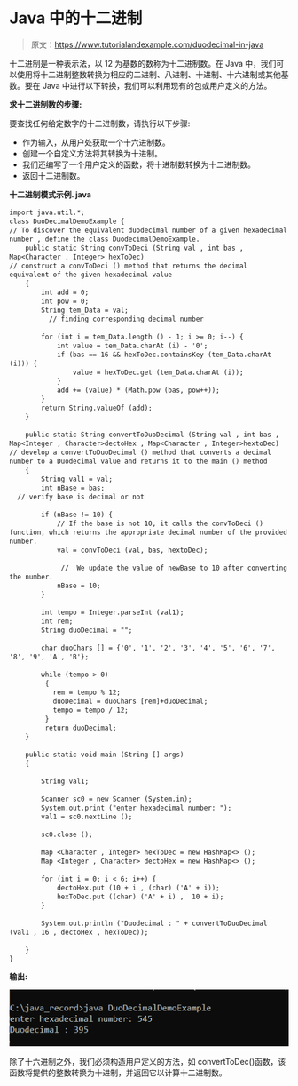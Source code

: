 # Java 中的十二进制

> 原文：<https://www.tutorialandexample.com/duodecimal-in-java>

十二进制是一种表示法，以 12 为基数的数称为十二进制数。在 Java 中，我们可以使用将十二进制整数转换为相应的二进制、八进制、十进制、十六进制或其他基数。要在 Java 中进行以下转换，我们可以利用现有的包或用户定义的方法。

**求十二进制数的步骤:**

要查找任何给定数字的十二进制数，请执行以下步骤:

*   作为输入，从用户处获取一个十六进制数。
*   创建一个自定义方法将其转换为十进制。
*   我们还编写了一个用户定义的函数，将十进制数转换为十二进制数。
*   返回十二进制数。

**十二进制模式示例. java**

```
import java.util.*;  
class DuoDecimalDemoExample {  
// To discover the equivalent duodecimal number of a given hexadecimal number , define the class DuodecimalDemoExample. 
    public static String convToDeci (String val , int bas , Map<Character , Integer> hexToDec)  
// construct a convToDeci () method that returns the decimal equivalent of the given hexadecimal value
    {  
        int add = 0;  
        int pow = 0;  
        String tem_Data = val;  
          // finding corresponding decimal number 

        for (int i = tem_Data.length () - 1; i >= 0; i--) {  
            int value = tem_Data.charAt (i) - '0';  
            if (bas == 16 && hexToDec.containsKey (tem_Data.charAt (i))) {  
                value = hexToDec.get (tem_Data.charAt (i));  
            }  
            add += (value) * (Math.pow (bas, pow++));  
        }   
        return String.valueOf (add);  
    }  

    public static String convertToDuoDecimal (String val , int bas , Map<Integer , Character>dectoHex , Map<Character , Integer>hextoDec)  
// develop a convertToDuoDecimal () method that converts a decimal number to a Duodecimal value and returns it to the main () method
    {  
        String val1 = val;  
        int nBase = bas;  
  // verify base is decimal or not 

        if (nBase != 10) {  
            // If the base is not 10, it calls the convToDeci () function, which returns the appropriate decimal number of the provided number.
            val = convToDeci (val, bas, hextoDec);  

             //  We update the value of newBase to 10 after converting the number.
            nBase = 10;  
        }  

        int tempo = Integer.parseInt (val1);  
        int rem;    
        String duoDecimal = "";     

        char duoChars [] = {'0', '1', '2', '3', '4', '5', '6', '7', '8', '9', 'A', 'B'};    

        while (tempo > 0)    
         {    
           rem = tempo % 12;     
           duoDecimal = duoChars [rem]+duoDecimal;     
           tempo = tempo / 12;    
         }    
         return duoDecimal;  
    }  

    public static void main (String [] args)  
    {  

        String val1;  

        Scanner sc0 = new Scanner (System.in);  
        System.out.print ("enter hexadecimal number: ");  
        val1 = sc0.nextLine ();  

        sc0.close ();  

        Map <Character , Integer> hexToDec = new HashMap<> ();  
        Map <Integer , Character> dectoHex = new HashMap<> ();  

        for (int i = 0; i < 6; i++) {  
            dectoHex.put (10 + i , (char) ('A' + i));  
            hexToDec.put ((char) ('A' + i) ,  10 + i);  
        }  

        System.out.println ("Duodecimal : " + convertToDuoDecimal (val1 , 16 , dectoHex , hexToDec));  

    }  
} 
```

**输出:**

![Duodecimal in Java](img/60c7706bf3bdcf8bcb6de3b068d42ca7.png)  

除了十六进制之外，我们必须构造用户定义的方法，如 convertToDec()函数，该函数将提供的整数转换为十进制，并返回它以计算十二进制数。